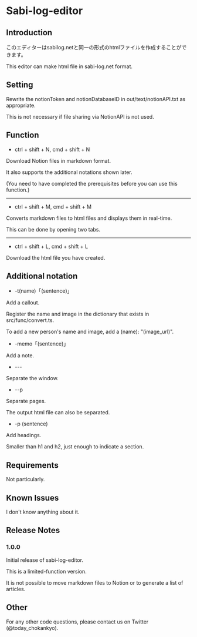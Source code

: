# Sabi-log-editor

## Introduction

このエディターはsabilog.netと同一の形式のhtmlファイルを作成することができます。

This editor can make html file in sabi-log.net format.

## Setting

Rewrite the notionToken and notionDatabaseID in out/text/notionAPI.txt as appropriate.

This is not necessary if file sharing via NotionAPI is not used.

## Function
- ctrl + shift + N, cmd + shift + N

Download Notion files in markdown format.

It also supports the additional notations shown later.

(You need to have completed the prerequisites before you can use this function.)

---

- ctrl + shift + M, cmd + shift + M

Converts markdown files to html files and displays them in real-time.

This can be done by opening two tabs.

---

- ctrl + shift + L, cmd + shift + L

Download the html file you have created.

## Additional notation

- -t(name)「(sentence)」

Add a callout.

Register the name and image in the dictionary that exists in src/func/convert.ts.

To add a new person's name and image, add a (name): "(image_url)".

- -memo「(sentence)」

Add a note.

- \-\-\-

Separate the window.

- \-\-p

Separate pages.

The output html file can also be separated.

- \-p (sentence)

Add headings.

Smaller than h1 and h2, just enough to indicate a section.

## Requirements

Not particularly.

## Known Issues

I don't know anything about it.

## Release Notes

### 1.0.0

Initial release of sabi-log-editor.

This is a limited-function version.

It is not possible to move markdown files to Notion or to generate a list of articles.

## Other

For any other code questions, please contact us on Twitter (@today_chokankyo).